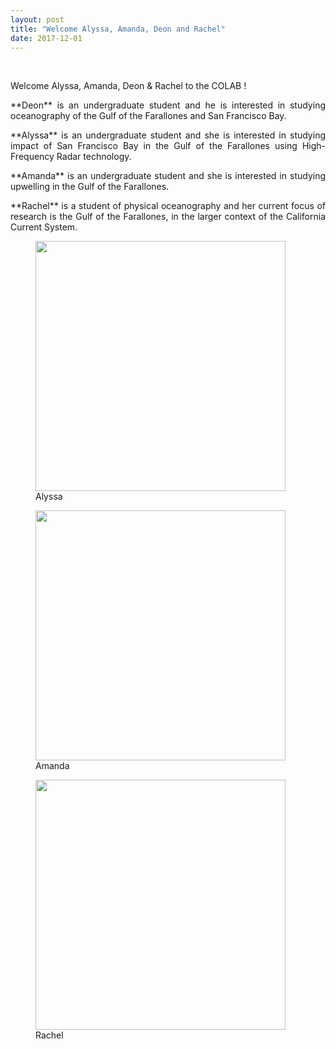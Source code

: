 ```yaml
---
layout: post
title: "Welcome Alyssa, Amanda, Deon and Rachel"
date: 2017-12-01
---
```


<br>

<div style="text-align:justify" markdown="1">

Welcome Alyssa, Amanda, Deon & Rachel to the COLAB !

<p> **Deon** is an undergraduate student and he is interested in studying oceanography of the Gulf of the Farallones and San Francisco Bay. </p>

<p> **Alyssa** is an undergraduate student and she is interested in studying impact of San Francisco Bay in the Gulf of the Farallones using High-Frequency Radar technology. </p>

<p> **Amanda** is an undergraduate student and she is interested in studying upwelling in the Gulf of the Farallones.</p>

<p> **Rachel** is a student of physical oceanography and her current focus of research is the Gulf of the Farallones, in the larger context of the California Current System.</p>

<figure>
<img src="{{ site.url }}{{ site.baseurl }}/images/teampic/alyssa.jpg" class="img-responsive" width="400px" height="auto" />
<figcaption> Alyssa
</figcaption>
</figure>

<figure>
<img src="{{ site.url }}{{ site.baseurl }}/images/teampic/amanda.jpg" class="img-responsive" width="400px" height="auto" />
<figcaption> Amanda
</figcaption>
</figure>

<figure>
<img src="{{ site.url }}{{ site.baseurl }}/images/teampic/rachel.jpg" class="img-responsive" width="400px" height="auto" />
<figcaption> Rachel
</figcaption>
</figure>


</div>
